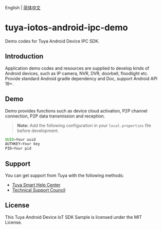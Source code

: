 English | [简体中文](./README_cn.md)

# tuya-iotos-android-ipc-demo
Demo codes for Tuya Android Device IPC SDK.

## Introduction

Application demo codes and resources are supplied to develop kinds of Android devices, such as IP camera, NVR, DVR, doorbell, floodlight etc. Provide standard Android gradle dependency and Doc, support Android API 19+.

## Demo
Demo provides functions such as device cloud activation, P2P channel connection, P2P data transmission and reception.

> **Note:** Add the following configuration in your `local.properties` file before development.

```groovy
UUID=Your uuid  
AUTHKEY=Your key  
PID=Your pid
```
<!---
## How to use
[Get_Start_Docs](https://tuyainc.github.io/tuyasmart_android_device_sdk_doc/)
--->

## Support
You can get support from Tuya with the following methods:

- [Tuya Smart Help Center](https://support.tuya.com/en/help)
- [Technical Support Council](https://iot.tuya.com/council/) 

## License
This Tuya Android Device IoT SDK Sample is licensed under the MIT License.



